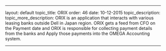 ---

layout: default
topic_title: ORIX
order: 46
date: 10-12-2015
topic_description:  
topic_more_description: ORIX is an application that interacts with various leasing banks outside Dell in Japan region. ORIX gets a feed from CFO on the Payment date and ORIX is responsible for collecting payment details from the banks and Apply those payments into the OMEGA Accounting system.


---